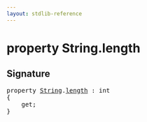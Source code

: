 ```yaml
---
layout: stdlib-reference
---
```


# property String\.length

## Signature

<pre>
<span class='code_keyword'>property</span> <a href="/stdlib-reference/types/String/index" class="code_type">String</a>.<a href="/stdlib-reference/types/String/length">length</a> : <span class="code_keyword">int</span>
{
    get;
}
</pre>

